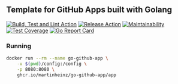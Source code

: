 ## Template for GitHub Apps built with Golang

[![Build, Test and Lint Action](https://github.com/MartinHeinz/go-github-app/workflows/Build,%20Test,%20Lint/badge.svg)](https://github.com/MartinHeinz/go-github-app/workflows/Build,%20Test,%20Lint/badge.svg)
[![Release Action](https://github.com/MartinHeinz/go-github-app/workflows/Release/badge.svg)](https://github.com/https://github.com/MartinHeinz/go-github-app/workflows/Release/badge.svg)
[![Maintainability](https://api.codeclimate.com/v1/badges/05a671e6cc9b25ddd1e5/maintainability)](https://codeclimate.com/github/MartinHeinz/go-github-app/maintainability)
[![Test Coverage](https://api.codeclimate.com/v1/badges/05a671e6cc9b25ddd1e5/test_coverage)](https://codeclimate.com/github/MartinHeinz/go-github-app/test_coverage)
[![Go Report Card](https://goreportcard.com/badge/github.com/MartinHeinz/go-github-app)](https://goreportcard.com/report/github.com/MartinHeinz/go-github-app)

### Running

```bash
docker run --rm --name go-github-app \
    -v $(pwd)/config:/config \
    -p 8080:8080 \
    ghcr.io/martinheinz/go-github-app/app
```